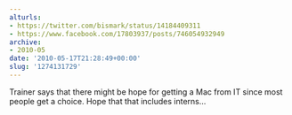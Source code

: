 ```yaml
---
alturls:
- https://twitter.com/bismark/status/14184409311
- https://www.facebook.com/17803937/posts/746054932949
archive:
- 2010-05
date: '2010-05-17T21:28:49+00:00'
slug: '1274131729'
---
```


Trainer says that there might be hope for getting a Mac from IT since most people get a choice. Hope that that includes interns...

